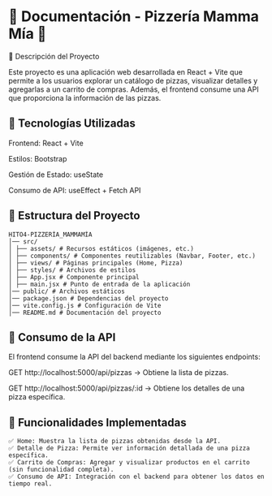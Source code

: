 # 📌 Documentación - Pizzería Mamma Mía 🍕

📝 Descripción del Proyecto

Este proyecto es una aplicación web desarrollada en React + Vite que permite a los usuarios explorar un catálogo de pizzas, visualizar detalles y agregarlas a un carrito de compras. Además, el frontend consume una API que proporciona la información de las pizzas.

## 🚀 Tecnologías Utilizadas

Frontend: React + Vite

Estilos: Bootstrap

Gestión de Estado: useState

Consumo de API: useEffect + Fetch API

## 📁 Estructura del Proyecto
```
HITO4-PIZZERÍA_MAMMAMÍA
│── src/
│ ├── assets/ # Recursos estáticos (imágenes, etc.)
│ ├── components/ # Componentes reutilizables (Navbar, Footer, etc.)
│ ├── views/ # Páginas principales (Home, Pizza)
│ ├── styles/ # Archivos de estilos
│ ├── App.jsx # Componente principal
│ ├── main.jsx # Punto de entrada de la aplicación
│── public/ # Archivos estáticos
│── package.json # Dependencias del proyecto
│── vite.config.js # Configuración de Vite
│── README.md # Documentación del proyecto
```
## 📡 Consumo de la API

El frontend consume la API del backend mediante los siguientes endpoints:

GET http://localhost:5000/api/pizzas → Obtiene la lista de pizzas.

GET http://localhost:5000/api/pizzas/:id → Obtiene los detalles de una pizza específica.

## 📌 Funcionalidades Implementadas
```
✅ Home: Muestra la lista de pizzas obtenidas desde la API.
✅ Detalle de Pizza: Permite ver información detallada de una pizza específica.
✅ Carrito de Compras: Agregar y visualizar productos en el carrito (sin funcionalidad completa).
✅ Consumo de API: Integración con el backend para obtener los datos en tiempo real.
```

